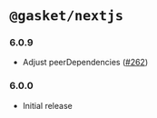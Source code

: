 # `@gasket/nextjs`

### 6.0.9

- Adjust peerDependencies ([#262])

### 6.0.0

- Initial release


[#262]: https://github.com/godaddy/gasket/pull/262
